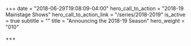 +++
date = "2018-06-29T19:08:09-04:00"
hero_call_to_action = "2018-19 Mainstage Shows"
hero_call_to_action_link = "/series/2018-2019"
is_active = true
subtitle = ""
title = "Announcing the 2018-19 Season"
hero_weight = "010"

+++

